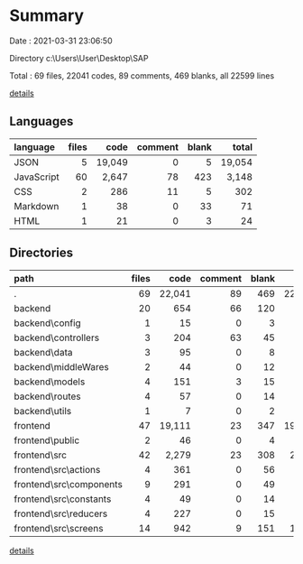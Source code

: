 # Summary

Date : 2021-03-31 23:06:50

Directory c:\Users\User\Desktop\SAP

Total : 69 files,  22041 codes, 89 comments, 469 blanks, all 22599 lines

[details](details.md)

## Languages
| language | files | code | comment | blank | total |
| :--- | ---: | ---: | ---: | ---: | ---: |
| JSON | 5 | 19,049 | 0 | 5 | 19,054 |
| JavaScript | 60 | 2,647 | 78 | 423 | 3,148 |
| CSS | 2 | 286 | 11 | 5 | 302 |
| Markdown | 1 | 38 | 0 | 33 | 71 |
| HTML | 1 | 21 | 0 | 3 | 24 |

## Directories
| path | files | code | comment | blank | total |
| :--- | ---: | ---: | ---: | ---: | ---: |
| . | 69 | 22,041 | 89 | 469 | 22,599 |
| backend | 20 | 654 | 66 | 120 | 840 |
| backend\config | 1 | 15 | 0 | 3 | 18 |
| backend\controllers | 3 | 204 | 63 | 45 | 312 |
| backend\data | 3 | 95 | 0 | 8 | 103 |
| backend\middleWares | 2 | 44 | 0 | 12 | 56 |
| backend\models | 4 | 151 | 3 | 15 | 169 |
| backend\routes | 4 | 57 | 0 | 14 | 71 |
| backend\utils | 1 | 7 | 0 | 2 | 9 |
| frontend | 47 | 19,111 | 23 | 347 | 19,481 |
| frontend\public | 2 | 46 | 0 | 4 | 50 |
| frontend\src | 42 | 2,279 | 23 | 308 | 2,610 |
| frontend\src\actions | 4 | 361 | 0 | 56 | 417 |
| frontend\src\components | 9 | 291 | 0 | 49 | 340 |
| frontend\src\constants | 4 | 49 | 0 | 14 | 63 |
| frontend\src\reducers | 4 | 227 | 0 | 15 | 242 |
| frontend\src\screens | 14 | 942 | 9 | 151 | 1,102 |

[details](details.md)